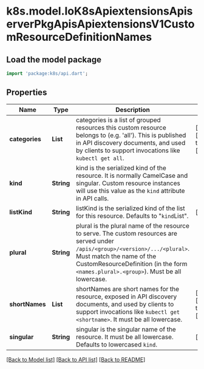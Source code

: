 # k8s.model.IoK8sApiextensionsApiserverPkgApisApiextensionsV1CustomResourceDefinitionNames

## Load the model package
```dart
import 'package:k8s/api.dart';
```

## Properties
Name | Type | Description | Notes
------------ | ------------- | ------------- | -------------
**categories** | **List<String>** | categories is a list of grouped resources this custom resource belongs to (e.g. 'all'). This is published in API discovery documents, and used by clients to support invocations like `kubectl get all`. | [optional] [default to const []]
**kind** | **String** | kind is the serialized kind of the resource. It is normally CamelCase and singular. Custom resource instances will use this value as the `kind` attribute in API calls. | 
**listKind** | **String** | listKind is the serialized kind of the list for this resource. Defaults to \"`kind`List\". | [optional] 
**plural** | **String** | plural is the plural name of the resource to serve. The custom resources are served under `/apis/<group>/<version>/.../<plural>`. Must match the name of the CustomResourceDefinition (in the form `<names.plural>.<group>`). Must be all lowercase. | 
**shortNames** | **List<String>** | shortNames are short names for the resource, exposed in API discovery documents, and used by clients to support invocations like `kubectl get <shortname>`. It must be all lowercase. | [optional] [default to const []]
**singular** | **String** | singular is the singular name of the resource. It must be all lowercase. Defaults to lowercased `kind`. | [optional] 

[[Back to Model list]](../README.md#documentation-for-models) [[Back to API list]](../README.md#documentation-for-api-endpoints) [[Back to README]](../README.md)


